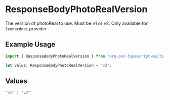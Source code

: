 # ResponseBodyPhotoRealVersion

The version of photoReal to use. Must be v1 or v2. Only available for `leonardoai` provider

## Example Usage

```typescript
import { ResponseBodyPhotoRealVersion } from "orq-poc-typescript-multi-env-version/models/operations";

let value: ResponseBodyPhotoRealVersion = "v2";
```

## Values

```typescript
"v1" | "v2"
```